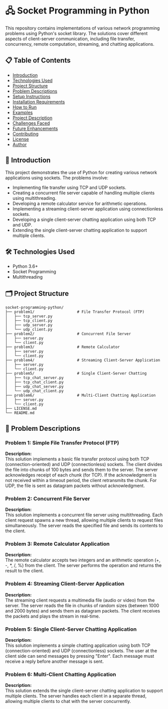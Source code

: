 # 🖧 Socket Programming in Python

This repository contains implementations of various network programming problems using Python's socket library. The solutions cover different aspects of client-server communication, including file transfer, concurrency, remote computation, streaming, and chatting applications.

## 📋 Table of Contents

- [Introduction](#introduction)
- [Technologies Used](#technologies-used)
- [Project Structure](#project-structure)
- [Problem Descriptions](#problem-descriptions)
- [Setup Instructions](#setup-instructions)
- [Installation Requirements](#installation-requirements)
- [How to Run](#how-to-run)
- [Examples](#examples)
- [Project Description](#project-description)
- [Challenges Faced](#challenges-faced)
- [Future Enhancements](#future-enhancements)
- [Contributing](#contributing)
- [License](#license)
- [Author](#author)

## 📝 Introduction

This project demonstrates the use of Python for creating various network applications using sockets. The problems involve:

- Implementing file transfer using TCP and UDP sockets.
- Creating a concurrent file server capable of handling multiple clients using multithreading.
- Developing a remote calculator service for arithmetic operations.
- Implementing a streaming client-server application using connectionless sockets.
- Developing a single client-server chatting application using both TCP and UDP.
- Extending the single client-server chatting application to support multiple clients.

## 🛠 Technologies Used

- Python 3.6+
- Socket Programming
- Multithreading

## 🗂 Project Structure

```plaintext
socket-programming-python/
├── problem1/                   # File Transfer Protocol (FTP)
│   ├── tcp_server.py
│   ├── tcp_client.py
│   ├── udp_server.py
│   └── udp_client.py
├── problem2/                   # Concurrent File Server
│   ├── server.py
│   └── client.py
├── problem3/                   # Remote Calculator
│   ├── server.py
│   └── client.py
├── problem4/                   # Streaming Client-Server Application
│   ├── server.py
│   └── client.py
├── problem5/                   # Single Client-Server Chatting
│   ├── tcp_chat_server.py
│   ├── tcp_chat_client.py
│   ├── udp_chat_server.py
│   └── udp_chat_client.py
├── problem6/                   # Multi-Client Chatting Application
│   ├── server.py
│   └── client.py
├── LICENSE.md
└── README.md
```

## 🧩 Problem Descriptions

### Problem 1: Simple File Transfer Protocol (FTP)

**Description:**  
This solution implements a basic file transfer protocol using both TCP (connection-oriented) and UDP (connectionless) sockets. The client divides the file into chunks of 100 bytes and sends them to the server. The server acknowledges receipt of each chunk (for TCP). If the acknowledgment is not received within a timeout period, the client retransmits the chunk. For UDP, the file is sent as datagram packets without acknowledgment.

### Problem 2: Concurrent File Server

**Description:**  
This solution implements a concurrent file server using multithreading. Each client request spawns a new thread, allowing multiple clients to request files simultaneously. The server reads the specified file and sends its contents to the client.

### Problem 3: Remote Calculator Application

**Description:**  
The remote calculator accepts two integers and an arithmetic operation (+, -, *, /, %) from the client. The server performs the operation and returns the result to the client.

### Problem 4: Streaming Client-Server Application

**Description:**  
The streaming client requests a multimedia file (audio or video) from the server. The server reads the file in chunks of random sizes (between 1000 and 2000 bytes) and sends them as datagram packets. The client receives the packets and plays the stream in real-time.

### Problem 5: Single Client-Server Chatting Application

**Description:**  
This solution implements a simple chatting application using both TCP (connection-oriented) and UDP (connectionless) sockets. The user at the client side can send messages by pressing "Enter". Each message must receive a reply before another message is sent.

### Problem 6: Multi-Client Chatting Application

**Description:**  
This solution extends the single client-server chatting application to support multiple clients. The server handles each client in a separate thread, allowing multiple clients to chat with the server concurrently.
